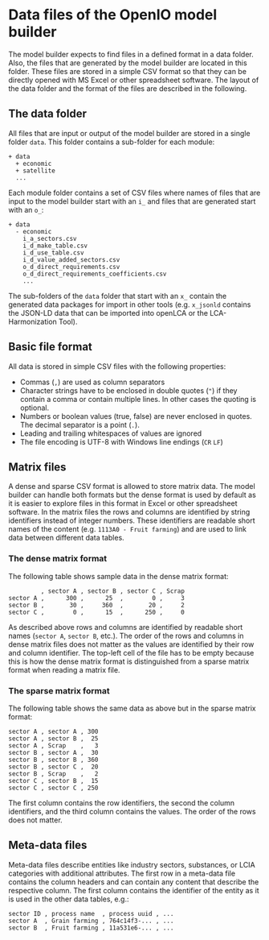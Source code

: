 # Data files of the OpenIO model builder
The model builder expects to find files in a defined format in a data folder. 
Also, the files that are generated by the model builder are located in this 
folder. These files are stored in a simple CSV format so that they can be 
directly opened with MS Excel or other spreadsheet software. The layout of the 
data folder and the format of the files are described in the following. 

## The data folder
All files that are input or output of the model builder are stored in a single 
folder `data`. This folder contains a sub-folder for each module:

    + data
      + economic
      + satellite
      ...      

Each module folder contains a set of CSV files where names of files that are 
input to the model builder start with an `i_` and files that are generated start
with an `o_`:

    + data
      - economic
        i_a_sectors.csv
        i_d_make_table.csv
        i_d_use_table.csv
        i_d_value_added_sectors.csv
        o_d_direct_requirements.csv
        o_d_direct_requirements_coefficients.csv
        ...
        
The sub-folders of the `data` folder that start with an `x_` contain the 
generated data packages for import in other tools (e.g. `x_jsonld` contains
the JSON-LD data that can be imported into openLCA or the LCA-Harmonization Tool).

## Basic file format
All data is stored in simple CSV files with the following properties:

* Commas (`,`) are used as column separators
* Character strings have to be enclosed in double quotes (`"`) if they contain 
  a comma or contain multiple lines. In other cases the quoting is optional.
* Numbers or boolean values (true, false) are never enclosed in quotes. The
  decimal separator is a point (`.`).
* Leading and trailing whitespaces of values are ignored
* The file encoding is UTF-8 with Windows line endings (`CR` `LF`)

## Matrix files
A dense and sparse CSV format is allowed to store matrix data. The model builder
can handle both formats but the dense format is used by default as it is easier
to explore files in this format in Excel or other spreadsheet software. In the
matrix files the rows and columns are identified by string identifiers instead 
of integer numbers. These identifiers are readable short names of the content 
(e.g. `1113A0 - Fruit farming`) and are used to link data between different 
data tables. 

### The dense matrix format
The following table shows sample data in the dense matrix format:
 
             , sector A , sector B , sector C , Scrap
    sector A ,      300 ,      25  ,        0 ,     3
    sector B ,       30 ,     360  ,       20 ,     2
    sector C ,        0 ,      15  ,      250 ,     0

As described above rows and columns are identified by readable short names 
(`sector A`, `sector B`, etc.). The order of the rows and columns in dense
matrix files does not matter as the values are identified by their row and 
column identifier. The top-left cell of the file has to be empty because this
is how the dense matrix format is distinguished from a sparse matrix format
when reading a matrix file.

### The sparse matrix format
The following table shows the same data as above but in the sparse matrix format:

    sector A , sector A , 300
    sector A , sector B ,  25
    sector A , Scrap    ,   3
    sector B , sector A ,  30
    sector B , sector B , 360
    sector B , sector C ,  20
    sector B , Scrap    ,   2
    sector C , sector B ,  15
    sector C , sector C , 250

The first column contains the row identifiers, the second the column identifiers,
and the third column contains the values. The order of the rows does not matter.

## Meta-data files
Meta-data files describe entities like industry sectors, substances, or LCIA
categories with additional attributes. The first row in a meta-data file 
contains the column headers and can contain any content that describe the
respective column. The first column contains the identifier of the entity as
it is used in the other data tables, e.g.:

    sector ID , process name  , process uuid , ...
    sector A  , Grain farming , 764c14f3-... , ...
    sector B  , Fruit farming , 11a531e6-... , ...

